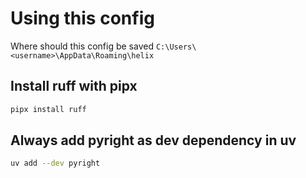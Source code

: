 # Using this config

Where should this config be saved `C:\Users\<username>\AppData\Roaming\helix`

## Install ruff with pipx

```bash
pipx install ruff
```

## Always add pyright as dev dependency in uv

```bash
uv add --dev pyright
```

